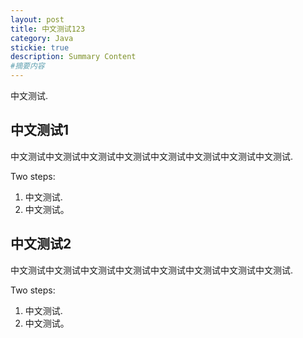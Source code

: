 ```yaml
---
layout: post
title: 中文测试123
category: Java
stickie: true
description: Summary Content
#摘要内容
---
```


中文测试. 

## 中文测试1

中文测试中文测试中文测试中文测试中文测试中文测试中文测试中文测试.

Two steps:

1. 中文测试.
2. 中文测试。

## 中文测试2

中文测试中文测试中文测试中文测试中文测试中文测试中文测试中文测试.

Two steps:

1. 中文测试.
2. 中文测试。